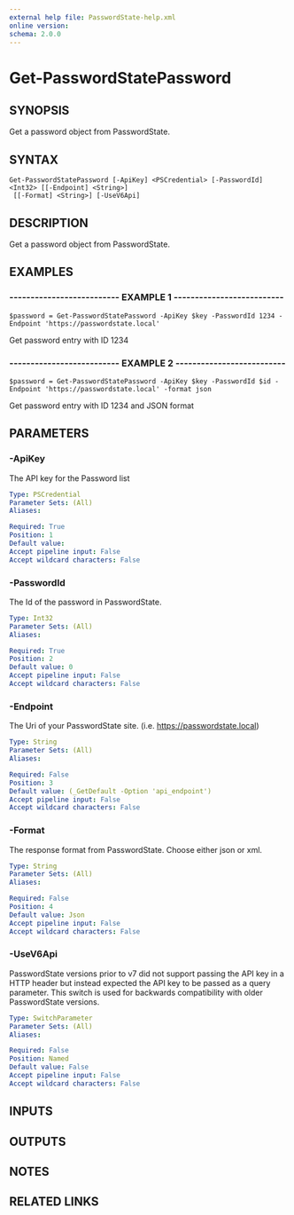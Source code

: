```yaml
---
external help file: PasswordState-help.xml
online version: 
schema: 2.0.0
---
```


# Get-PasswordStatePassword
## SYNOPSIS
Get a password object from PasswordState.

## SYNTAX

```
Get-PasswordStatePassword [-ApiKey] <PSCredential> [-PasswordId] <Int32> [[-Endpoint] <String>]
 [[-Format] <String>] [-UseV6Api]
```

## DESCRIPTION
Get a password object from PasswordState.

## EXAMPLES

### -------------------------- EXAMPLE 1 --------------------------
```
$password = Get-PasswordStatePassword -ApiKey $key -PasswordId 1234 -Endpoint 'https://passwordstate.local'
```

Get password entry with ID 1234

### -------------------------- EXAMPLE 2 --------------------------
```
$password = Get-PasswordStatePassword -ApiKey $key -PasswordId $id -Endpoint 'https://passwordstate.local' -format json
```

Get password entry with ID 1234 and JSON format

## PARAMETERS

### -ApiKey
The API key for the Password list

```yaml
Type: PSCredential
Parameter Sets: (All)
Aliases: 

Required: True
Position: 1
Default value: 
Accept pipeline input: False
Accept wildcard characters: False
```

### -PasswordId
The Id of the password in PasswordState.

```yaml
Type: Int32
Parameter Sets: (All)
Aliases: 

Required: True
Position: 2
Default value: 0
Accept pipeline input: False
Accept wildcard characters: False
```

### -Endpoint
The Uri of your PasswordState site.
(i.e.
https://passwordstate.local)

```yaml
Type: String
Parameter Sets: (All)
Aliases: 

Required: False
Position: 3
Default value: (_GetDefault -Option 'api_endpoint')
Accept pipeline input: False
Accept wildcard characters: False
```

### -Format
The response format from PasswordState.
Choose either json or xml.

```yaml
Type: String
Parameter Sets: (All)
Aliases: 

Required: False
Position: 4
Default value: Json
Accept pipeline input: False
Accept wildcard characters: False
```

### -UseV6Api
PasswordState versions prior to v7 did not support passing the API key in a HTTP header
but instead expected the API key to be passed as a query parameter.
This switch is used for 
backwards compatibility with older PasswordState versions.

```yaml
Type: SwitchParameter
Parameter Sets: (All)
Aliases: 

Required: False
Position: Named
Default value: False
Accept pipeline input: False
Accept wildcard characters: False
```

## INPUTS

## OUTPUTS

## NOTES

## RELATED LINKS

